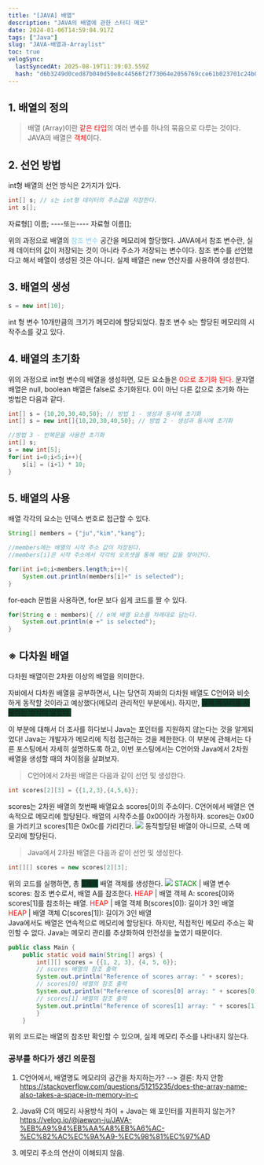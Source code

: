 ```yaml
---
title: "[JAVA] 배열"
description: "JAVA의 배열에 관한 스터디 메모"
date: 2024-01-06T14:59:04.917Z
tags: ["Java"]
slug: "JAVA-배열과-Arraylist"
toc: true
velogSync:
  lastSyncedAt: 2025-08-19T11:39:03.559Z
  hash: "d6b3249d0ced87b040d50e8c44566f2f73064e2056769cce61b023701c24b073"
---
```


## 1. 배열의 정의
> 배열 (Array)이란 <span style = "color:red">같은 타입</span>의 여러 변수를 하나의 묶음으로 다루는 것이다.
 JAVA의 배열은 <span style = "color:red">객체</span>이다.

## 2. 선언 방법
int형 배열의 선언 방식은 2가지가 있다.
```java
int[] s; // s는 int형 데이터의 주소값을 저장한다.
int s[];
```
자료형[] 이름;
----또는----
자료형 이름[];

위의 과정으로 배열의 <span style = "color:skyblue">참조 변수</span> 공간을 메모리에 할당했다. JAVA에서 참조 변수란, 실제 데이터의 값이 저장되는 것이 아니라 주소가 저장되는 변수이다. 참조 변수를 선언했다고 해서 배열이 생성된 것은 아니다. 실제 배열은 new 연산자를 사용하여 생성한다.

## 3. 배열의 생성
```java
s = new int[10];
```
int 형 변수 10개만큼의 크기가 메모리에 할당되었다. 참조 변수 s는 할당된 메모리의 시작주소를 갖고 있다.

## 4. 배열의 초기화
위의 과정으로 int형 변수의 배열을 생성하면, 모든 요소들은 <span style = "color:red">0으로 초기화 된다.</span> 문자열 배열은 null, boolean 배열은 false로 초기화된다.
0이 아닌 다른 값으로 초기화 하는 방법은 다음과 같다.
```java
int[] s = {10,20,30,40,50}; // 방법 1 - 생성과 동시에 초기화
int[] s = new int[]{10,20,30,40,50}; // 방법 2 - 생성과 동시에 초기화

//방법 3 - 반복문을 사용한 초기화
int[] s;
s = new int[5];
for(int i=0;i<5;i++){
	s[i] = (i+1) * 10;
}
```

## 5. 배열의 사용
배열 각각의 요소는 인덱스 번호로 접근할 수 있다.
```java
String[] members = {"ju","kim","kang"};

//members에는 배열의 시작 주소 값이 저장된다.
//members[i]은 시작 주소에서 각각의 오프셋을 통해 해당 값을 찾아간다.

for(int i=0;i<members.length;i++){
	System.out.println(members[i]+" is selected");
}

```
for-each 문법을 사용하면, for문 보다 쉽게 코드를 짤 수 있다.
```java
for(String e : members){ // e에 배열 요소를 차례대로 담는다.
	System.out.println(e +" is selected");
}
```

## ※ 다차원 배열
다차원 배열이란 2차원 이상의 배열을 의미한다.

자바에서 다차원 배열을 공부하면서, 나는 당연히 자바의 다차원 배열도 C언어와 비슷하게 동작할 것이라고 예상했다(메모리 관리적인 부분에서). 하지만, <span style = "background-color: #0A3B24">실제 메모리를 사용하는 방식이 달랐다.</span>

이 부분에 대해서 더 조사를 하다보니 Java는 포인터를 지원하지 않는다는 것을 알게되었다! Java는 개발자가 메모리에 직접 접근하는 것을 제한한다. 이 부분에 관해서는 다른 포스팅에서 자세히 설명하도록 하고, 이번 포스팅에서는 C언어와 Java에서 2차원 배열을 생성할 때의 차이점을 살펴보자.

> C언어에서 2차원 배열은 다음과 같이 선언 및 생성한다.
```c
int scores[2][3] = {{1,2,3},{4,5,6}};
```
scores는 2차원 배열의 첫번째 배열요소 scores[0]의 주소이다.
C언어에서 배열은 연속적으로 메모리에 할당된다. 
배열의 시작주소를 0x00이라 가정하자. scores는 0x00을 가리키고 scores[1]은 0x0c를 가리킨다.
![](https://velog.velcdn.com/images/jaewon-ju/post/0c44a116-05e5-43f9-8816-d62b4fac47d8/image.jpeg)
동적할당된 배열이 아니므로, 스택 메모리에 할당된다.

> Java에서 2차원 배열은 다음과 같이 선언 및 생성한다.
```java
int[][] scores = new scores[2][3];
```
위의 코드를 실행하면, 총 <span style = "background-color: #0A3B24">3개의</span> 배열 객체를 생성한다.
![](https://velog.velcdn.com/images/jaewon-ju/post/764dae97-9674-4edd-b374-82ab60722cbf/image.jpeg)
<span style = "color: green">STACK</span> | 배열 변수 scores: 참조 변수로서, 배열 A를 참조한다.
<span style = "color: red">HEAP</span> | 배열 객체 A: scores[0]와 scores[1]를 참조하는 배열. 
<span style = "color: red">HEAP</span> | 배열 객체 B(scores[0]): 길이가 3인 배열  
<span style = "color: red">HEAP</span> | 배열 객체 C(scores[1]): 길이가 3인 배열
<br>
Java에서도 배열은 연속적으로 메모리에 할당된다. 하지만, 직접적인 메모리 주소는 확인할 수 없다. Java는 메모리 관리를 추상화하여 안전성을 높였기 때문이다.
```java
public class Main {
    public static void main(String[] args) {
        int[][] scores = {{1, 2, 3}, {4, 5, 6}};
        // scores 배열의 참조 출력
        System.out.println("Reference of scores array: " + scores);
        // scores[0] 배열의 참조 출력
        System.out.println("Reference of scores[0] array: " + scores[0]);
        // scores[1] 배열의 참조 출력
        System.out.println("Reference of scores[1] array: " + scores[1]);
    	}
    }
```
위의 코드로는 배열의 참조만 확인할 수 있으며, 실제 메모리 주소를 나타내지 않는다.




### 공부를 하다가 생긴 의문점
1. C언어에서, 배열명도 메모리의 공간을 차지하는가? --> 결론: 차지 안함
https://stackoverflow.com/questions/51215235/does-the-array-name-also-takes-a-space-in-memory-in-c

2. Java와 C의 메모리 사용방식 차이 + Java는 왜 포인터를 지원하지 않는가?
https://velog.io/@jaewon-ju/JAVA-%EB%A9%94%EB%AA%A8%EB%A6%AC-%EC%82%AC%EC%9A%A9-%EC%98%81%EC%97%AD

4. 메모리 주소의 연산이 이해되지 않음.

